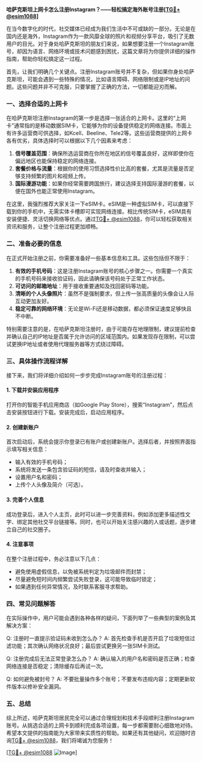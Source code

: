 **哈萨克斯坦上网卡怎么注册Instagram？——轻松搞定海外账号注册[[TG💪+ @esim1088](https://t.me/s/esim1088)]**

在当今数字化的时代，社交媒体已经成为我们生活中不可或缺的一部分。无论是在国内还是海外，Instagram作为一款风靡全球的照片和视频分享平台，吸引了无数用户的目光。对于身处哈萨克斯坦的朋友们来说，如果想要注册一个Instagram账号，却因为语言、网络环境或技术问题感到困扰，这篇文章将为你提供详细的操作指南，帮助你轻松搞定这一过程。

首先，让我们明确几个关键点。注册Instagram账号并不复杂，但如果你身处哈萨克斯坦，可能会遇到一些特殊的情况，比如语言障碍、网络限制或是IP地址的问题。这些问题并非不可克服，只要掌握了正确的方法，一切都能迎刃而解。

### 一、选择合适的上网卡

在哈萨克斯坦注册Instagram的第一步是选择一张适合的上网卡。这里的“上网卡”通常指的是移动数据SIM卡，它能够为你的设备提供稳定的网络连接。市面上有许多运营商可供选择，如Kcell、Beeline、Tele2等。这些运营商提供的上网卡各有优劣，具体选择时可以根据以下几个因素来考虑：

1. **信号覆盖范围**：确保所选运营商在你所在地区的信号覆盖良好，这样即使你在偏远地区也能保持稳定的网络连接。
2. **套餐价格与流量**：根据你的使用习惯选择性价比高的套餐，尤其是流量是否足够支持频繁的图片和视频上传。
3. **国际漫游功能**：如果你经常需要跨国旅行，建议选择支持国际漫游的套餐，以便在国外也能正常使用Instagram。

在这里，我强烈推荐大家关注一下eSIM卡。eSIM是一种虚拟SIM卡，可以直接下载到你的手机中，无需实体卡槽即可实现网络连接。相比传统SIM卡，eSIM具有安装便捷、灵活切换网络等优点。通过[TG💪+ @esim1088](https://t.me/s/esim1088)，你可以轻松获取相关资讯和服务，让整个注册过程更加顺畅。

### 二、准备必要的信息

在正式开始注册之前，你需要准备好一些基本信息和工具。这些包括但不限于：

1. **有效的手机号码**：这是注册Instagram账号的核心步骤之一。你需要一个真实的手机号码来接收验证码，因此请确保该号码处于正常工作状态。
2. **可访问的邮箱地址**：用于接收重要通知及找回密码等功能。
3. **清晰的个人头像照片**：虽然不是强制要求，但上传一张高质量的头像会让人际互动更加友好。
4. **稳定可靠的网络环境**：无论是Wi-Fi还是移动数据，都必须保证速度足够快且不中断。

特别需要注意的是，在哈萨克斯坦注册时，由于可能存在地理限制，建议提前检查并确认自己的IP地址是否属于允许访问的区域范围内。如果发现存在限制，可以尝试更换IP地址或者使用代理服务器等方式绕过障碍。

### 三、具体操作流程详解

接下来，我们将详细介绍如何一步步完成Instagram账号的注册过程：

#### 1. 下载并安装应用程序
打开你的智能手机应用商店（如Google Play Store），搜索“Instagram”，然后点击安装按钮进行下载。安装完成后，启动应用程序。

#### 2. 创建新账户
首次启动后，系统会提示你登录已有账户或创建新账户。选择后者，并按照界面指示填写相关信息：
   - 输入有效的手机号码；
   - 系统将发送一条包含验证码的短信，请及时查收并输入；
   - 设置用户名和密码；
   - 上传个人头像及简介（可选）。

#### 3. 完善个人信息
成功登录后，进入个人主页，此时可以进一步完善资料，例如添加更多描述性文字、绑定其他社交平台链接等。同时，也可以开始关注感兴趣的人或话题，逐步建立自己的社交圈子。

#### 4. 注意事项
在整个注册过程中，务必注意以下几点：
   - 避免使用虚假信息，以免被系统判定为垃圾邮件而封禁；
   - 尽量避免短时间内频繁尝试失败登录，这可能导致临时锁定；
   - 如果遇到任何异常情况，及时联系客服寻求帮助。

### 四、常见问题解答

在实际操作中，用户可能会遇到各种各样的疑问，下面列举了一些典型的案例及其解决方案：

Q: 注册时一直提示验证码未收到怎么办？
A: 首先检查手机是否开启了垃圾短信过滤功能；其次确认网络状况良好；最后尝试更换另一张SIM卡测试。

Q: 注册完成后无法正常登录怎么办？
A: 确认输入的用户名和密码是否正确；检查网络连接是否稳定；清除缓存后再试一次。

Q: 如何避免被封号？
A: 不要批量操作多个账号；不要发布违规内容；定期更新软件版本以修补安全漏洞。

### 五、总结

综上所述，哈萨克斯坦居民完全可以通过合理规划和技术手段顺利注册Instagram账号。从挑选合适的上网卡到顺利完成各项设置，每一步都需要耐心细致地对待。希望本文提供的指南能为大家带来实质性的帮助。如果还有其他疑问，欢迎随时咨询[TG💪+ @esim1088](https://t.me/s/esim1088)，我们将竭诚为您服务！

[[TG💪+ @esim1088](https://t.me/s/esim1088) ![Image](https://i.postimg.cc/4NQfJmqS/Snipaste-2025-05-13-00-14-12.png)]